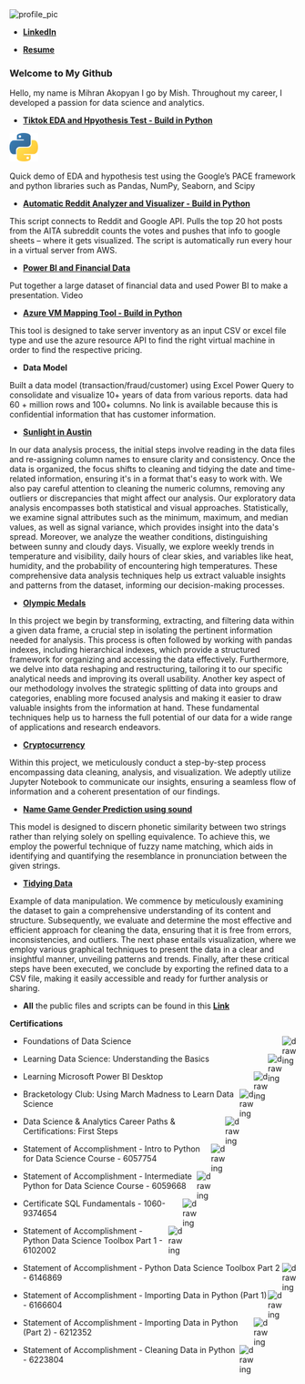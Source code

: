﻿<img src="https://avatars.githubusercontent.com/u/5179732?s=96&v=4" alt="profile_pic" width="200"/>

- **[LinkedIn](https://www.linkedin.com/in/mish-akopyan/)**

- **[Resume](https://drive.google.com/file/d/119JD-9Rns3E7Nj3_JHkJWYAOa62ijxJf/view?usp=sharing)**


### Welcome to My Github

Hello, my name is Mihran Akopyan I go by Mish. Throughout my career, I developed a passion for data science and analytics.

- **[Tiktok EDA and Hpyothesis Test - Build in Python](https://github.com/imihran/portfolio/tree/master/Public%20Project%20Files/Tik%20Tok)** 

<img src="/Public Project Files/images/Python.png" alt="logo" width="50"/>

Quick demo of EDA and hypothesis test using the Google’s PACE framework and python libraries such as  Pandas, NumPy, Seaborn, and Scipy

- **[Automatic Reddit Analyzer and Visualizer - Build in Python](https://docs.google.com/spreadsheets/d/e/2PACX-1vSGATLkDaSs9x3OhYfOsgm8Xwic61eXyqG1NZ-Y40QHg4UZlk9L1XikWOVY0QGPi71KlRtVO_eUZUAE/pubchart?oid=1753950542&format=interactive)**

This script connects to Reddit and Google API. Pulls the top 20 hot posts from the AITA subreddit counts the votes and pushes that info to google sheets – where it gets visualized. The script is automatically run every hour in a virtual server from AWS.

- **[Power BI and Financial Data ](https://youtu.be/NEpZe8PdqW8?list=PLyIglp94oFaoDm_jpBwIuLI7JBrdkQlGq)**

Put together a large dataset of financial data and used Power BI to make a presentation. Video

- **[Azure VM Mapping Tool - Build in Python](https://github.com/imihran/portfolio/tree/master/Public%20Project%20Files/mapping-tool)**

This tool is designed to take server inventory as an input CSV or excel file type and use the azure resource API to find the right virtual machine in order to find the respective pricing. 

- **Data Model**

Built a data model (transaction/fraud/customer) using Excel Power Query to consolidate and visualize 10+ years of data from various reports. data had 60 + million rows and 100+ columns. No link is available because this is confidential information that has customer information.    

 
- **[Sunlight in Austin](https://github.com/imihran/portfolio/blob/master/Public%20Project%20Files/Data%20shaping%20manipulating%20cleaning%20examples/Cleaning%20Data%20and%20Analysis%20-%20Sunlight%20in%20Austin.ipynb)**

In our data analysis process, the initial steps involve reading in the data files and re-assigning column names to ensure clarity and consistency. Once the data is organized, the focus shifts to cleaning and tidying the date and time-related information, ensuring it's in a format that's easy to work with. We also pay careful attention to cleaning the numeric columns, removing any outliers or discrepancies that might affect our analysis. Our exploratory data analysis encompasses both statistical and visual approaches. Statistically, we examine signal attributes such as the minimum, maximum, and median values, as well as signal variance, which provides insight into the data's spread. Moreover, we analyze the weather conditions, distinguishing between sunny and cloudy days. Visually, we explore weekly trends in temperature and visibility, daily hours of clear skies, and variables like heat, humidity, and the probability of encountering high temperatures. These comprehensive data analysis techniques help us extract valuable insights and patterns from the dataset, informing our decision-making processes.
 
- **[ Olympic Medals](https://github.com/imihran/portfolio/blob/master/Public%20Project%20Files/Data%20shaping%20manipulating%20cleaning%20examples/Data%20Manipulation%20(Python)%20-%20Olympic%20Medals.ipynb)**

In this project we begin by transforming, extracting, and filtering data within a given data frame, a crucial step in isolating the pertinent information needed for analysis. This process is often followed by working with pandas indexes, including hierarchical indexes, which provide a structured framework for organizing and accessing the data effectively. Furthermore, we delve into data reshaping and restructuring, tailoring it to our specific analytical needs and improving its overall usability. Another key aspect of our methodology involves the strategic splitting of data into groups and categories, enabling more focused analysis and making it easier to draw valuable insights from the information at hand. These fundamental techniques help us to harness the full potential of our data for a wide range of applications and research endeavors.
 
- **[Cryptocurrency](https://github.com/imihran/portfolio/blob/master/Public%20Project%20Files/Data%20shaping%20manipulating%20cleaning%20examples/Exploring%20the%20Bitcoin%20Cryptocurrency%20Market.ipynb)**
 
Within this project, we meticulously conduct a step-by-step process encompassing data cleaning, analysis, and visualization. We adeptly utilize Jupyter Notebook to communicate our insights, ensuring a seamless flow of information and a coherent presentation of our findings.

- **[Name Game Gender Prediction using sound](https://github.com/imihran/portfolio/blob/master/Public%20Project%20Files/Data%20shaping%20manipulating%20cleaning%20examples/Name%20Game_%20Gender%20Prediction%20using%20Sound.ipynb)**

This model is designed to discern phonetic similarity between two strings rather than relying solely on spelling equivalence. To achieve this, we employ the powerful technique of fuzzy name matching, which aids in identifying and quantifying the resemblance in pronunciation between the given strings.
 
- **[Tidying Data](https://github.com/imihran/portfolio/blob/master/Public%20Project%20Files/Data%20shaping%20manipulating%20cleaning%20examples/Tidying%20Data%20-%20Life%20exepctancy.ipynb)**

Example of data manipulation. We commence by meticulously examining the dataset to gain a comprehensive understanding of its content and structure. Subsequently, we evaluate and determine the most effective and efficient approach for cleaning the data, ensuring that it is free from errors, inconsistencies, and outliers. The next phase entails visualization, where we employ various graphical techniques to present the data in a clear and insightful manner, unveiling patterns and trends. Finally, after these critical steps have been executed, we conclude by exporting the refined data to a CSV file, making it easily accessible and ready for further analysis or sharing.

- **All** the public files and scripts can be found in this **[Link](https://github.com/imihran/portfolio/tree/master/Public%20Project%20Files)**

**Certifications** 
   - <img style="float: right" src="https://lh3.googleusercontent.com/COxitqgJr1sJnIDe8-jiKhxDx1FrYbtRHKJ9z_hELisAlapwE9LUPh6fcXIfb5vwpbMl4xl9H9TRFPc5NOO8Sb3VSgIBrfRYvW6cUA" alt="drawing" width="25"/> Foundations of Data Science  
   
   - <img style="float: right"  src="https://upload.wikimedia.org/wikipedia/commons/8/81/LinkedIn_icon.svg" alt="drawing" width="25"/> Learning Data Science: Understanding the Basics 

   - <img style="float: right"  src="https://upload.wikimedia.org/wikipedia/commons/8/81/LinkedIn_icon.svg" alt="drawing" width="25"/> Learning Microsoft Power BI Desktop  
   
   - <img style="float: right"  src="https://upload.wikimedia.org/wikipedia/commons/8/81/LinkedIn_icon.svg" alt="drawing" width="25"/> Bracketology Club: Using March Madness to Learn Data Science
   
   - <img style="float: right"  src="https://upload.wikimedia.org/wikipedia/commons/8/81/LinkedIn_icon.svg" alt="drawing" width="25"/> Data Science & Analytics Career Paths & Certifications: First Steps  
   
   - <img style="float: right"  src="https://images.crunchbase.com/image/upload/c_lpad,h_170,w_170,f_auto,b_white,q_auto:eco,dpr_1/hq30ze9287y9ztkmcdhy" alt="drawing" width="25"/> Statement of Accomplishment - Intro to Python for Data Science Course - 6057754
   
   - <img style="float: right"  src="https://images.crunchbase.com/image/upload/c_lpad,h_170,w_170,f_auto,b_white,q_auto:eco,dpr_1/hq30ze9287y9ztkmcdhy" alt="drawing" width="25"/> Statement of Accomplishment - Intermediate Python for Data Science Course - 6059668
   
   - <img style="float: right"  src="https://yt3.googleusercontent.com/QF2XZE3XOAxYOuOHUpg7EKGa1BKglFnBL4gbEIhCR7fzifH38rvStQdIL7vOX0mLRTabmrBaWB8=s176-c-k-c0x00ffffff-no-rj" alt="drawing" width="25"/> Certificate SQL Fundamentals - 1060-9374654
   
   - <img style="float: right"  src="https://images.crunchbase.com/image/upload/c_lpad,h_170,w_170,f_auto,b_white,q_auto:eco,dpr_1/hq30ze9287y9ztkmcdhy" alt="drawing" width="25"/> Statement of Accomplishment - Python Data Science Toolbox Part 1 - 6102002
   
   - <img style="float: right"  src="https://images.crunchbase.com/image/upload/c_lpad,h_170,w_170,f_auto,b_white,q_auto:eco,dpr_1/hq30ze9287y9ztkmcdhy" alt="drawing" width="25"/> Statement of Accomplishment - Python Data Science Toolbox Part 2 - 6146869
   
   - <img style="float: right"  src="https://images.crunchbase.com/image/upload/c_lpad,h_170,w_170,f_auto,b_white,q_auto:eco,dpr_1/hq30ze9287y9ztkmcdhy" alt="drawing" width="25"/> Statement of Accomplishment - Importing Data in Python (Part 1) - 6166604
   
   - <img style="float: right"  src="https://images.crunchbase.com/image/upload/c_lpad,h_170,w_170,f_auto,b_white,q_auto:eco,dpr_1/hq30ze9287y9ztkmcdhy" alt="drawing" width="25"/> Statement of Accomplishment - Importing Data in Python (Part 2) - 6212352
   
   - <img style="float: right"  src="https://images.crunchbase.com/image/upload/c_lpad,h_170,w_170,f_auto,b_white,q_auto:eco,dpr_1/hq30ze9287y9ztkmcdhy" alt="drawing" width="25"/> Statement of Accomplishment - Cleaning Data in Python - 6223804

